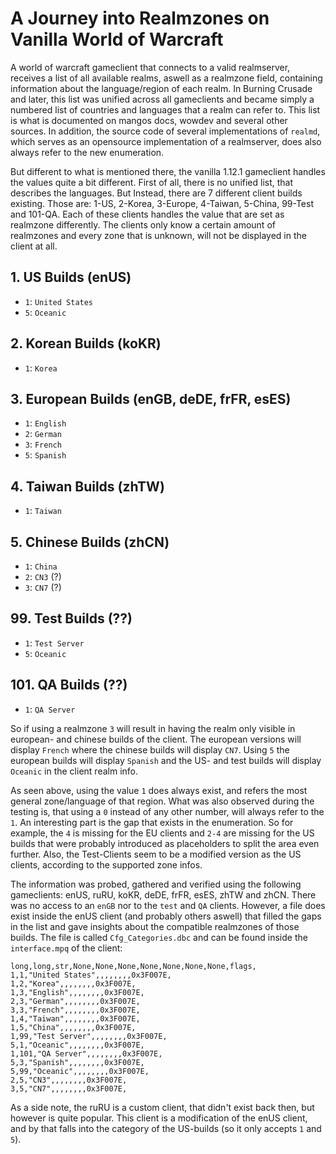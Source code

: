# A Journey into Realmzones on Vanilla World of Warcraft

A world of warcraft gameclient that connects to a valid realmserver, receives a list of all available realms, aswell as a realmzone field, containing information about the language/region of each realm. In Burning Crusade and later, this list was unified across all gameclients and became simply a numbered list of countries and languages that a realm can refer to. This list is what is documented on mangos docs, wowdev and several other sources. In addition, the source code of several implementations of `realmd`, which serves as an opensource implementation of a realmserver, does also always refer to the new enumeration.

But different to what is mentioned there, the vanilla 1.12.1 gameclient handles the values quite a bit different. First of all, there is no unified list, that describes the languages. But Instead, there are 7 different client builds existing. Those are: 1-US, 2-Korea, 3-Europe, 4-Taiwan, 5-China, 99-Test and 101-QA. Each of these clients handles the value that are set as realmzone differently. The clients only know a certain amount of realmzones and every zone that is unknown, will not be displayed in the client at all.

## 1. US Builds (enUS)

- `1`: `United States`
- `5`: `Oceanic`

## 2. Korean Builds (koKR)

- `1`: `Korea`

## 3. European Builds (enGB, deDE, frFR, esES)

- `1`: `English`
- `2`: `German`
- `3`: `French`
- `5`: `Spanish`

## 4. Taiwan Builds (zhTW)

- `1`: `Taiwan`

## 5. Chinese Builds (zhCN)

- `1`: `China`
- `2`: `CN3` (?)
- `3`: `CN7` (?)

## 99. Test Builds (??)

- `1`: `Test Server`
- `5`: `Oceanic`

## 101. QA Builds (??)

- `1`: `QA Server`

So if using a realmzone `3` will result in having the realm only visible in european- and chinese builds of the client. The european versions will display `French` where the chinese builds will display `CN7`. Using `5` the european builds will display `Spanish` and the US- and test builds will display `Oceanic` in the client realm info.

As seen above, using the value `1` does always exist, and refers the most general zone/language of that region. What was also observed during the testing is, that using a `0` instead of any other number, will always refer to the `1`. An interesting part is the gap that exists in the enumeration. So for example, the `4` is missing for the EU clients and `2-4` are missing for the US builds that were probably introduced as placeholders to split the area even further. Also, the Test-Clients seem to be a modified version as the US clients, according to the supported zone infos.

The information was probed, gathered and verified using the following gameclients: enUS, ruRU, koKR, deDE, frFR, esES, zhTW and zhCN.
There was no access to an `enGB` nor to the `test` and `QA` clients. However, a file does exist inside the enUS client (and probably others aswell) that filled the gaps in the list and gave insights about the compatible realmzones of those builds.
The file is called `Cfg_Categories.dbc` and can be found inside the `interface.mpq` of the client:

    long,long,str,None,None,None,None,None,None,None,flags,
    1,1,"United States",,,,,,,,0x3F007E,
    1,2,"Korea",,,,,,,,0x3F007E,
    1,3,"English",,,,,,,,0x3F007E,
    2,3,"German",,,,,,,,0x3F007E,
    3,3,"French",,,,,,,,0x3F007E,
    1,4,"Taiwan",,,,,,,,0x3F007E,
    1,5,"China",,,,,,,,0x3F007E,
    1,99,"Test Server",,,,,,,,0x3F007E,
    5,1,"Oceanic",,,,,,,,0x3F007E,
    1,101,"QA Server",,,,,,,,0x3F007E,
    5,3,"Spanish",,,,,,,,0x3F007E,
    5,99,"Oceanic",,,,,,,,0x3F007E,
    2,5,"CN3",,,,,,,,0x3F007E,
    3,5,"CN7",,,,,,,,0x3F007E,

As a side note, the ruRU is a custom client, that didn't exist back then, but however is quite popular. This client is a modification of the enUS client, and by that falls into the category of the US-builds (so it only accepts `1` and `5`).
